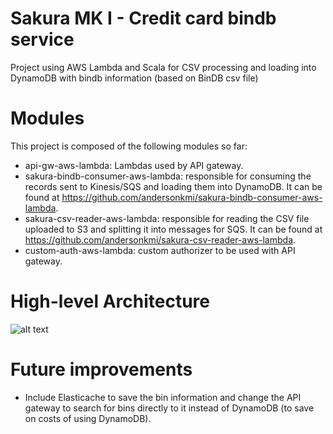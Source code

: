 # Sakura MK I - Credit card bindb service
Project using AWS Lambda and Scala for CSV processing and loading into DynamoDB with bindb information (based on BinDB csv file)

# Modules

This project is composed of the following modules so far:
- api-gw-aws-lambda: Lambdas used by API gateway.
- sakura-bindb-consumer-aws-lambda: responsible for consuming the records sent to Kinesis/SQS and loading them into DynamoDB. It can be found at https://github.com/andersonkmi/sakura-bindb-consumer-aws-lambda.
- sakura-csv-reader-aws-lambda: responsible for reading the CSV file uploaded to S3 and splitting it into messages for SQS. It can be found at https://github.com/andersonkmi/sakura-csv-reader-aws-lambda.
- custom-auth-aws-lambda: custom authorizer to be used with API gateway.

# High-level Architecture

![alt text](https://github.com/andersonkmi/credit-card-bindb-service-aws/raw/master/img/architecture.jpg "Architecture")

# Future improvements
- Include Elasticache to save the bin information and change the API gateway to search for bins directly to it instead of DynamoDB (to save on costs of using DynamoDB).
